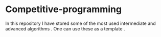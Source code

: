 # Competitive-programming 

In this repository I have stored some of the most used intermediate and advanced algorithms .
One can use these as a template . 
